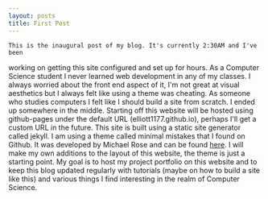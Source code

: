 ```yaml
---
layout: posts
title: First Post
---
```


    This is the inaugural post of my blog. It's currently 2:30AM and I've been
  working on getting this site configured and set up for hours. As a Computer
  Science student I never learned web development in any of my classes. I always
  worried about the front end aspect of it, I'm not great at visual aesthetics
  but I always felt like using a theme was cheating. As someone who studies
  computers I felt like I should build a site from scratch. I ended up somewhere
  in the middle. Starting off this website will be hosted using github-pages
  under the default URL (elliott1177.github.io), perhaps I'll get a custom URL
  in the future. This site is built using a static site generator called jekyll. I am using a theme called minimal mistakes that I found on Github. It was developed by Michael Rose and can be found [here](https://github.com/mmistakes/minimal-mistakes). I will make my own additions to the layout of this website, the theme is just a starting point. My goal is to host my project portfolio on this website and to keep this blog updated regularly with tutorials (maybe on how to build a site like this) and various things I find interesting in the realm of Computer Science.
